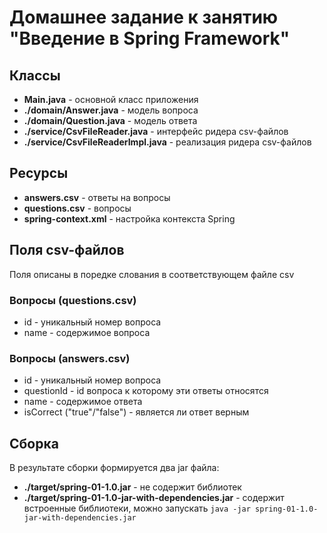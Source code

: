 # Домашнее задание к занятию "Введение в Spring Framework"

## Классы

* **Main.java** - основной класс приложения
* **./domain/Answer.java** - модель вопроса
* **./domain/Question.java** - модель ответа
* **./service/CsvFileReader.java** - интерфейс ридера csv-файлов
* **./service/CsvFileReaderImpl.java** - реализация ридера csv-файлов

## Ресурсы

* **answers.csv** - ответы на вопросы
* **questions.csv** - вопросы
* **spring-context.xml** - настройка контекста Spring

## Поля csv-файлов

Поля описаны в поредке слования в соответствующем файле csv

### Вопросы (questions.csv)

* id - уникальный номер вопроса
* name - содержимое вопроса

### Вопросы (answers.csv)

* id - уникальный номер вопроса
* questionId - id вопроса к которому эти ответы относятся
* name - содержимое ответа
* isCorrect ("true"/"false") - является ли ответ верным

## Сборка

В результате сборки формируется два jar файла:

* **./target/spring-01-1.0.jar** - не содержит библиотек
* **./target/spring-01-1.0-jar-with-dependencies.jar** - содержит встроенные библиотеки, можно запускать `java -jar
 spring-01-1.0-jar-with-dependencies.jar`
 
 